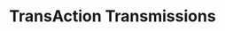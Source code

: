 ---
title: "TransAction Transmissions"
url: /defuniak-springs/transaction-transmissions/
shop: Autowerkstatt
---